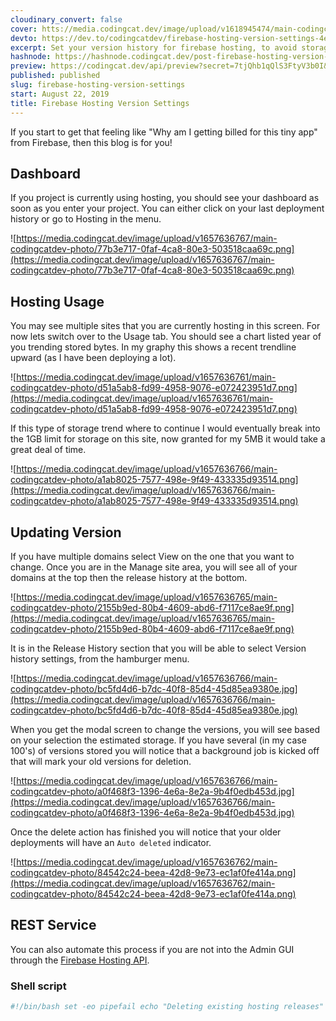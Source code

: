 ```yaml
---
cloudinary_convert: false
cover: htts://media.codingcat.dev/image/upload/v1618945474/main-codingcatdev-photo/ymyolk5dyd9jppvuqcx0.png
devto: https://dev.to/codingcatdev/firebase-hosting-version-settings-4e4c
excerpt: Set your version history for firebase hosting, to avoid storage costs.
hashnode: https://hashnode.codingcat.dev/post-firebase-hosting-version-settings
preview: https://codingcat.dev/api/preview?secret=7tjQhb1qQlS3FtyV3b0I&selectionType=post&selectionSlug=firebase-hosting-version-settings&_id=fa41a4cc319347fb9d1917c17f3d8c03
published: published
slug: firebase-hosting-version-settings
start: August 22, 2019
title: Firebase Hosting Version Settings
---
```


If you start to get that feeling like "Why am I getting billed for this tiny app" from Firebase, then this blog is for you!

## Dashboard

If you project is currently using hosting, you should see your dashboard as soon as you enter your project. You can either click on your last deployment history or go to Hosting in the menu.

![https://media.codingcat.dev/image/upload/v1657636767/main-codingcatdev-photo/77b3e717-0faf-4ca8-80e3-503518caa69c.png](https://media.codingcat.dev/image/upload/v1657636767/main-codingcatdev-photo/77b3e717-0faf-4ca8-80e3-503518caa69c.png)

## Hosting Usage

You may see multiple sites that you are currently hosting in this screen. For now lets switch over to the Usage tab. You should see a chart listed year of you trending stored bytes. In my graphy this shows a recent trendline upward (as I have been deploying a lot).

![https://media.codingcat.dev/image/upload/v1657636761/main-codingcatdev-photo/d51a5ab8-fd99-4958-9076-e072423951d7.png](https://media.codingcat.dev/image/upload/v1657636761/main-codingcatdev-photo/d51a5ab8-fd99-4958-9076-e072423951d7.png)

If this type of storage trend where to continue I would eventually break into the 1GB limit for storage on this site, now granted for my 5MB it would take a great deal of time.

![https://media.codingcat.dev/image/upload/v1657636766/main-codingcatdev-photo/a1ab8025-7577-498e-9f49-433335d93514.png](https://media.codingcat.dev/image/upload/v1657636766/main-codingcatdev-photo/a1ab8025-7577-498e-9f49-433335d93514.png)

## Updating Version

If you have multiple domains select View on the one that you want to change. Once you are in the Manage site area, you will see all of your domains at the top then the release history at the bottom.

![https://media.codingcat.dev/image/upload/v1657636765/main-codingcatdev-photo/2155b9ed-80b4-4609-abd6-f7117ce8ae9f.png](https://media.codingcat.dev/image/upload/v1657636765/main-codingcatdev-photo/2155b9ed-80b4-4609-abd6-f7117ce8ae9f.png)

It is in the Release History section that you will be able to select Version history settings, from the hamburger menu.

![https://media.codingcat.dev/image/upload/v1657636766/main-codingcatdev-photo/bc5fd4d6-b7dc-40f8-85d4-45d85ea9380e.jpg](https://media.codingcat.dev/image/upload/v1657636766/main-codingcatdev-photo/bc5fd4d6-b7dc-40f8-85d4-45d85ea9380e.jpg)

When you get the modal screen to change the versions, you will see based on your selection the estimated storage. If you have several (in my case 100's) of versions stored you will notice that a background job is kicked off that will mark your old versions for deletion.

![https://media.codingcat.dev/image/upload/v1657636766/main-codingcatdev-photo/a0f468f3-1396-4e6a-8e2a-9b4f0edb453d.jpg](https://media.codingcat.dev/image/upload/v1657636766/main-codingcatdev-photo/a0f468f3-1396-4e6a-8e2a-9b4f0edb453d.jpg)

Once the delete action has finished you will notice that your older deployments will have an `Auto deleted` indicator.

![https://media.codingcat.dev/image/upload/v1657636762/main-codingcatdev-photo/84542c24-beea-42d8-9e73-ec1af0fe414a.png](https://media.codingcat.dev/image/upload/v1657636762/main-codingcatdev-photo/84542c24-beea-42d8-9e73-ec1af0fe414a.png)

## REST Service

You can also automate this process if you are not into the Admin GUI through the [Firebase Hosting API](https://firebase.google.com/docs/hosting/reference/rest/v1beta1/sites.versions/delete).

### Shell script

```bash
#!/bin/bash set -eo pipefail echo "Deleting existing hosting releases" SITE=$1 echo "Site: $SITE" HEADER_AUTH="Authorization: Bearer "$(gcloud auth application-default print-access-token)""; PAGE_TOKEN= FIRST=true while : do echo "Fetching releases for $PAGE_TOKEN" RELEASES=$( \ curl \ -sS \ -H "$HEADER_AUTH" \ "https://firebasehosting.googleapis.com/v1beta1/sites/$SITE/releases?pageToken=$PAGE_TOKEN&pageSize=25" \ ) for RELEASE_ID in $(echo $RELEASES | jq '.releases | keys[]') do VERSION_NAME=$(echo $RELEASES | jq --raw-output ".releases[$RELEASE_ID].version.name") MESSAGE=$(echo $RELEASES | jq --raw-output ".releases[$RELEASE_ID].message") VERSION_STATUS=$(echo $RELEASES | jq --raw-output ".releases[$RELEASE_ID].version.status") if [ "$VERSION_STATUS" == "FINALIZED" ] && [ "$FIRST" == false ] then echo "Deleting release $MESSAGE ($VERSION_NAME)"; curl \ -sS \ -X DELETE \ -H "$HEADER_AUTH" \ "https://firebasehosting.googleapis.com/v1beta1/$VERSION_NAME" fi FIRST=false done if [ $(echo $RELEASES | jq --raw-output '.nextPageToken') == "null" ] then exit 0 fi PAGE_TOKEN=$(echo $RELEASES | jq --raw-output '.nextPageToken') sleep 1s done
```
